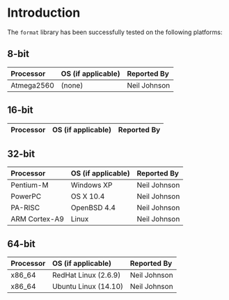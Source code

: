 # Introduction #

The `format` library has been successfully tested on the following platforms:

## 8-bit ##

| **Processor** | **OS** (if applicable) | **Reported By** |
|:--------------|:-----------------------|:----------------|
| Atmega2560  | (none)               | Neil Johnson  |


## 16-bit ##

| **Processor** | **OS** (if applicable) | **Reported By** |
|:--------------|:-----------------------|:----------------|


## 32-bit ##

| **Processor** | **OS** (if applicable) | **Reported By** |
|:--------------|:-----------------------|:----------------|
| Pentium-M   | Windows XP           | Neil Johnson  |
| PowerPC     | OS X 10.4            | Neil Johnson  |
| PA-RISC     | OpenBSD 4.4          | Neil Johnson  |
| ARM Cortex-A9 | Linux              | Neil Johnson  |


## 64-bit ##

| **Processor** | **OS** (if applicable) | **Reported By** |
|:--------------|:-----------------------|:----------------|
| x86\_64      | RedHat Linux (2.6.9) | Neil Johnson  |
| x86\_64      | Ubuntu Linux (14.10) | Neil Johnson  |